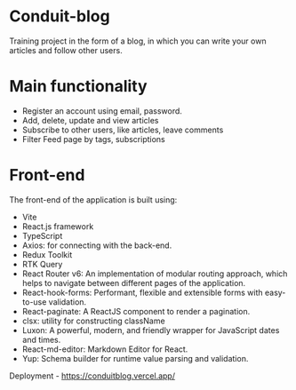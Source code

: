 # Conduit-blog

Training project in the form of a blog, in which you can write your own articles and follow other users. 

# Main functionality
- Register an account using email, password.
- Add, delete, update and view articles
- Subscribe to other users, like articles, leave comments
- Filter Feed page by tags, subscriptions
  
# Front-end 
The front-end of the application is built using:
- Vite
- React.js framework
- TypeScript
- Axios: for connecting with the back-end.
- Redux Toolkit
- RTK Query
- React Router v6: An implementation of modular routing approach, which helps to navigate between different pages of the application.
- React-hook-forms: Performant, flexible and extensible forms with easy-to-use validation.
- React-paginate: A ReactJS component to render a pagination.
- clsx: utility for constructing className
- Luxon: A powerful, modern, and friendly wrapper for JavaScript dates and times.
- React-md-editor: Markdown Editor for React.
- Yup: Schema builder for runtime value parsing and validation.

 Deployment - https://conduitblog.vercel.app/
